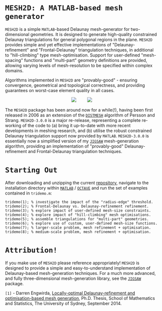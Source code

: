 # `MESH2D: A MATLAB-based mesh generator`

`MESH2D` is a simple `MATLAB`-based Delaunay mesh-generator for two-dimensional geometries. It is designed to generate high-quality constrained Delaunay triangulations for general polygonal regions in the plane. `MESH2D` provides simple and yet effective implementations of "Delaunay-refinement" and "Frontal-Delaunay" triangulation techniques, in additional to "hill-climbing" type mesh-optimisation. Support for user-defined "mesh-spacing" functions and "multi-part" geometry definitions are provided, allowing varying levels of mesh-resolution to be specified within complex domains.

Algorithms implemented in `MESH2D` are "provably-good" - ensuring convergence, geometrical and topological correctness, and providing guarantees on worst-case element quality in all cases.

<p align="center">
  <img src = "../master/poly-data/lake-1-small.png"> &nbsp &nbsp &nbsp &nbsp
  <img src = "../master/poly-data/lake-2-small.png">
</p>

The `MESH2D` package has been around now for a while(!), having been first released in 2006 as an extension of the <a href="http://persson.berkeley.edu/distmesh/">`DISTMESH`</a> algorithm of Persson and Strang. `MESH2D-3.0.0` is a major re-release, representing a complete re-working of the code to (a) bring it up-to-date with more recent developments in meshing research, and (b) utilise the robust constrained Delaunay triangulation support now provided by `MATLAB`. `MESH2D-3.0.0` is essentially now a simplified version of my <a href="https://github.com/dengwirda/jigsaw-matlab/">`JIGSAW`</a> mesh-generation algorithm, providing an implementation of "provably-good" Delaunay-refinement and Frontal-Delaunay triangulation techniques.

# `Starting Out`

After downloading and unzipping the current <a href="https://github.com/dengwirda/mesh2d/archive/master.zip">repository</a>, navigate to the installation directory within <a href="http://www.mathworks.com">`MATLAB`</a> / <a href="https://www.gnu.org/software/octave">`OCTAVE`</a> and run the set of examples contained in `tridemo.m`:
````
tridemo(1); % investigate the impact of the "radius-edge" threshold.
tridemo(2); % Frontal-Delaunay vs. Delaunay-refinement refinement.
tridemo(3); % explore impact of user-defined mesh-size constraints.
tridemo(4); % explore impact of "hill-climbing" mesh optimisations.
tridemo(5); % assemble triangulations for "multi-part" geometries.
tridemo(6); % explore use of custom, user-defined mesh-size functions.
tridemo(7); % larger-scale problem, mesh refinement + optimisation. 
tridemo(8); % medium-scale problem, mesh refinement + optimisation. 
````
# `Attribution!`

If you make use of `MESH2D` please reference appropriately! `MESH2D` is designed to provide a simple and easy-to-understand implementation of Delaunay-based mesh-generation techniques. For a much more advanced, and fully three-dimensional mesh-generation library, see the <a href="https://github.com/dengwirda/jigsaw-matlab/">`JIGSAW`</a> package.

`[1]` - Darren Engwirda, <a href="http://hdl.handle.net/2123/13148">Locally-optimal Delaunay-refinement and optimisation-based mesh generation</a>, Ph.D. Thesis, School of Mathematics and Statistics, The University of Sydney, September 2014.

